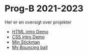 # Prog-B 2021-2023

Her er en oversigt over projekter

- [HTML intro Demo](html-demo/)
- [CSS intro Demo](css-demo/)
- [Min Stickman](stickman/)
- [My Bouncing ball](bouncing-ball-demo)

